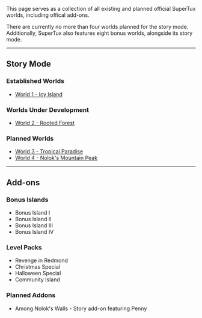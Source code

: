 This page serves as a collection of all existing and planned official SuperTux worlds, including offical add-ons.

There are currently no more than four worlds planned for the story mode. Additionally, SuperTux also features eight
bonus worlds, alongside its story mode.

---

## Story Mode

### Established Worlds
* [World 1 - Icy Island](https://github.com/SuperTux/supertux/wiki/Icy-Island)

### Worlds Under Development

* [World 2 - Rooted Forest](https://github.com/SuperTux/supertux/wiki/Rooted-Forest)

### Planned Worlds

* [World 3 - Tropical Paradise](https://github.com/SuperTux/supertux/wiki/Tropical-Paradise)
* [World 4 - Nolok's Mountain Peak](https://github.com/SuperTux/supertux/wiki/Mountain-Peak)

---

## Add-ons

### Bonus Islands

* Bonus Island I
* Bonus Island II
* Bonus Island III
* Bonus Island IV

### Level Packs

* Revenge in Redmond
* Christmas Special
* Halloween Special
* Community Island

### Planned Addons

* Among Nolok's Walls - Story add-on featuring Penny
